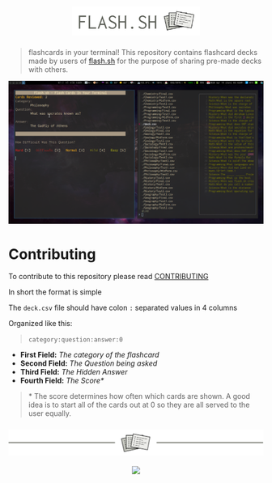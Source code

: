 <!-- Header & Preview Image -->
<h1 align="center">
<img src="/img/flashheader.png" height="50%" width="50%">
</h1>

<!-- Description -->
> flashcards in your terminal! This repository contains flashcard decks made by users of [flash.sh](https://github.com/tallguyjenks/flash.sh) for the purpose of sharing pre-made decks with others.

![Preview of flash.sh](./img/flash_preview.png)

# Contributing

To contribute to this repository please read [CONTRIBUTING](./CONTRIBUTING.md)

In short the format is simple

The `deck.csv` file should have colon `:` separated values in 4 columns

Organized like this:

> `category:question:answer:0`

- **First Field:** _The category of the flashcard_
- **Second Field:** _The Question being asked_
- **Third Field:** _The Hidden Answer_
- **Fourth Field:** _The Score*_

> \* The score determines how often which cards are shown. A good idea is to start all of the cards out at 0 so they are all served to the user equally.

<!-- Footer Image -->
<h3 align="center">
<img src="/img/flashfooter.png">
</h3>

<!-- Shields -->
<p align="center"><a href="https://github.com/tallguyjenks/Flash-Decks/blob/master/LICENSE"><img src="https://img.shields.io/static/v1.svg?style=flat-square&label=License&message=MIT&logoColor=eceff4&logo=github&colorA=black&colorB=green"/></a></p>
